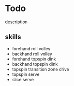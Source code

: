 # Todo

description

## skills

- forehand roll volley
- backhand roll volley
- forehand topspin dink
- backhand topspin dink
- topspin transition zone drive
- topspin serve
- slice serve
